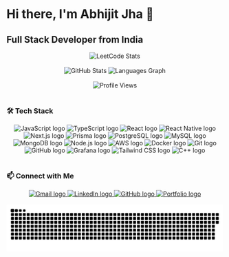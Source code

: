 # Hi there, I'm Abhijit Jha 👋

## Full Stack Developer from India

<div align="center">
  <img src="https://leetcard.jacoblin.cool/AbhijitJha?theme=dark&font=Baloo&ext=heatmap" alt="LeetCode Stats" />
</div>

<br/>

<div align="center">
  <img src="https://github-readme-stats.vercel.app/api?username=Abhijit-Jha&show_icons=true&theme=dracula&hide_border=false" height="150" alt="GitHub Stats" />
  <img src="https://github-readme-stats.vercel.app/api/top-langs?username=Abhijit-Jha&locale=en&hide_title=false&layout=compact&card_width=320&langs_count=5&theme=dracula&hide_border=false" height="150" alt="Languages Graph" />
</div>

<br/>

<div align="center">
  <img src="https://profile-counter.glitch.me/Abhijit-Jha/count.svg" alt="Profile Views" />
</div>

<br/>

### 🛠️ Tech Stack

<div align="center">
  <img src="https://raw.githubusercontent.com/devicons/devicon/refs/tags/v2.16.0/icons/javascript/javascript-original.svg" height="30" alt="JavaScript logo" />
  <img src="https://raw.githubusercontent.com/devicons/devicon/refs/tags/v2.16.0/icons/typescript/typescript-original.svg" height="30" alt="TypeScript logo" />
  <img src="https://raw.githubusercontent.com/devicons/devicon/refs/tags/v2.16.0/icons/react/react-original.svg" height="30" alt="React logo" />
  <img src="https://worldvectorlogo.com/logos/react-native-1.svg" height="30" alt="React Native logo" />
  <img src="https://raw.githubusercontent.com/devicons/devicon/refs/tags/v2.16.0/icons/nextjs/nextjs-plain.svg" height="30" alt="Next.js logo" />
  <img src="https://raw.githubusercontent.com/devicons/devicon/refs/tags/v2.16.0/icons/prisma/prisma-original.svg" height="30" alt="Prisma logo" />
  <img src="https://raw.githubusercontent.com/devicons/devicon/refs/tags/v2.16.0/icons/postgresql/postgresql-original.svg" height="30" alt="PostgreSQL logo" />
  <img src="https://raw.githubusercontent.com/devicons/devicon/refs/tags/v2.16.0/icons/mysql/mysql-original.svg" height="30" alt="MySQL logo" />
  <img src="https://raw.githubusercontent.com/devicons/devicon/refs/tags/v2.16.0/icons/mongodb/mongodb-original.svg" height="30" alt="MongoDB logo" />
  <img src="https://raw.githubusercontent.com/devicons/devicon/refs/tags/v2.16.0/icons/nodejs/nodejs-original.svg" height="30" alt="Node.js logo" />
  <img src="https://raw.githubusercontent.com/devicons/devicon/refs/tags/v2.16.0/icons/amazonwebservices/amazonwebservices-original-wordmark.svg" height="30" alt="AWS logo" />
  <img src="https://raw.githubusercontent.com/devicons/devicon/refs/tags/v2.16.0/icons/docker/docker-original.svg" height="30" alt="Docker logo" />
  <img src="https://raw.githubusercontent.com/devicons/devicon/refs/tags/v2.16.0/icons/git/git-plain.svg" height="30" alt="Git logo" />
  <img src="https://raw.githubusercontent.com/devicons/devicon/refs/tags/v2.16.0/icons/github/github-original.svg" height="30" alt="GitHub logo" />
  <img src="https://raw.githubusercontent.com/devicons/devicon/refs/tags/v2.16.0/icons/grafana/grafana-original.svg" height="30" alt="Grafana logo" />
  <img src="https://raw.githubusercontent.com/devicons/devicon/refs/tags/v2.16.0/icons/tailwindcss/tailwindcss-original.svg" height="30" alt="Tailwind CSS logo" />
  <img src="https://raw.githubusercontent.com/devicons/devicon/refs/tags/v2.16.0/icons/cplusplus/cplusplus-original.svg" height="30" alt="C++ logo" />
</div>

<br/>

### 📫 Connect with Me

<div align="center">
  <a href="mailto:abhijitjha204@gmail.com">
    <img src="https://img.shields.io/static/v1?message=Gmail&logo=gmail&label=&color=D14836&logoColor=white&labelColor=&style=for-the-badge" height="35" alt="Gmail logo" />
  </a>
  <a href="https://www.linkedin.com/in/abhijit-jha1/">
    <img src="https://img.shields.io/static/v1?message=LinkedIn&logo=linkedin&label=&color=0077B5&logoColor=white&labelColor=&style=for-the-badge" height="35" alt="LinkedIn logo" />
  </a>
  <a href="https://github.com/Abhijit-Jha">
    <img src="https://img.shields.io/static/v1?message=GitHub&logo=github&label=&color=181717&logoColor=white&labelColor=&style=for-the-badge" height="35" alt="GitHub logo" />
  </a>
  <a href="https://www.abhijit.website">
    <img src="https://img.shields.io/static/v1?message=Portfolio&logo=About.me&label=&color=000000&logoColor=white&labelColor=&style=for-the-badge" height="35" alt="Portfolio logo" />
  </a>
</div>

<br/>

<div align="center">
  <img src="https://raw.githubusercontent.com/Abhijit-Jha/Abhijit-Jha/output/snake.svg" alt="Snake animation" />
</div>

<br/>

